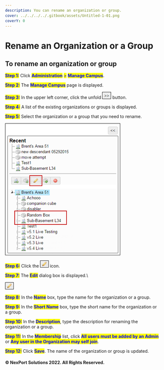 ```yaml
---
description: You can rename an organization or group.
cover: ../../../../.gitbook/assets/Untitled-1-01.png
coverY: 0
---
```


# Rename an Organization or a Group

## **To rename an organization or group**

<mark style="color:blue;">**Step 1:**</mark>  Click <mark style="color:blue;">**Administration**</mark> <mark style="color:blue;"></mark><mark style="color:blue;">></mark> <mark style="color:blue;"></mark><mark style="color:blue;">**Manage Campus**</mark>.

<mark style="color:blue;">**Step 2:**</mark>  The <mark style="color:blue;">**Manage Campus**</mark> page is displayed.

<mark style="color:blue;">**Step 3:**</mark>  In the upper left corner, click the unfold ![](/.gitbook/assets/Right.png) button.

<mark style="color:blue;">**Step 4:**</mark>  A list of the existing organizations or groups is displayed.

<mark style="color:blue;">**Step 5:**</mark>  Select the organization or a group that you need to rename.

![](/.gitbook/assets/Rename.png)

<mark style="color:blue;">**Step 6:**</mark>  Click the ![](/.gitbook/assets/Edit.png) icon.

<mark style="color:blue;">**Step 7:**</mark>  The <mark style="color:blue;">**Edit**</mark> dialog box is displayed.\


![](/.gitbook/assets/Edit.png)

<mark style="color:blue;">**Step 8:**</mark>  In the <mark style="color:blue;">**Name**</mark> box, type the name for the organization or a group.

<mark style="color:blue;">**Step 9:**</mark>  In the <mark style="color:blue;">**Short Name**</mark> box, type the short name for the organization or a group.

<mark style="color:blue;">**Step 10:**</mark>  In the <mark style="color:blue;">**Description**</mark>, type the description for renaming the organization or a group.

<mark style="color:blue;">**Step 11:**</mark>  In the <mark style="color:blue;">**Membership**</mark> list, click <mark style="color:blue;">**All users must be added by an Admin**</mark> or <mark style="color:blue;">**Any user in the Organization may self join**</mark>.

<mark style="color:blue;">**Step 12:**</mark>  Click <mark style="color:blue;">**Save**</mark>. The name of the organization or group is updated.

#### © NexPort Solutions 2022. All Rights Reserved.
